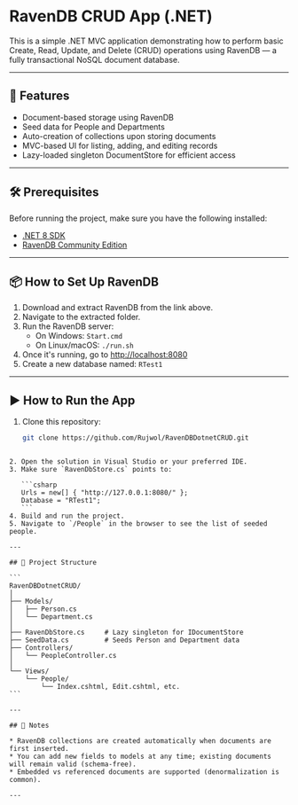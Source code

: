 # RavenDB CRUD App (.NET)

This is a simple .NET MVC application demonstrating how to perform basic Create, Read, Update, and Delete (CRUD) operations using RavenDB — a fully transactional NoSQL document database.

---

## 🚀 Features

- Document-based storage using RavenDB
- Seed data for People and Departments
- Auto-creation of collections upon storing documents
- MVC-based UI for listing, adding, and editing records
- Lazy-loaded singleton DocumentStore for efficient access

---

## 🛠️ Prerequisites

Before running the project, make sure you have the following installed:

- [.NET 8 SDK](https://dotnet.microsoft.com/download)
- [RavenDB Community Edition](https://ravendb.net/download)

---

## 📦 How to Set Up RavenDB

1. Download and extract RavenDB from the link above.
2. Navigate to the extracted folder.
3. Run the RavenDB server:
   - On Windows: `Start.cmd`
   - On Linux/macOS: `./run.sh`
4. Once it's running, go to [http://localhost:8080](http://localhost:8080)
5. Create a new database named: `RTest1`

---

## ▶️ How to Run the App

1. Clone this repository:
   ```bash
   git clone https://github.com/Rujwol/RavenDBDotnetCRUD.git
````

2. Open the solution in Visual Studio or your preferred IDE.
3. Make sure `RavenDbStore.cs` points to:

   ```csharp
   Urls = new[] { "http://127.0.0.1:8080/" };
   Database = "RTest1";
   ```
4. Build and run the project.
5. Navigate to `/People` in the browser to see the list of seeded people.

---

## 📁 Project Structure

```
RavenDBDotnetCRUD/
│
├── Models/
│   ├── Person.cs
│   └── Department.cs
│
├── RavenDbStore.cs     # Lazy singleton for IDocumentStore
├── SeedData.cs         # Seeds Person and Department data
├── Controllers/
│   └── PeopleController.cs
│
└── Views/
    └── People/
        └── Index.cshtml, Edit.cshtml, etc.
```

---

## 🧠 Notes

* RavenDB collections are created automatically when documents are first inserted.
* You can add new fields to models at any time; existing documents will remain valid (schema-free).
* Embedded vs referenced documents are supported (denormalization is common).

---

